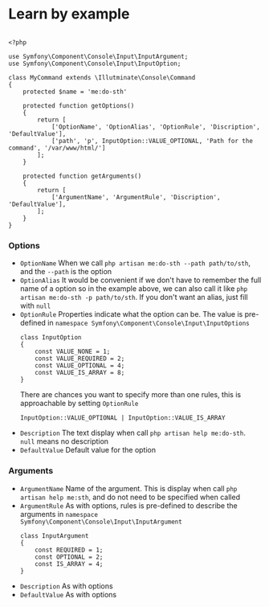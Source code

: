 # Learn by example

```

<?php

use Symfony\Component\Console\Input\InputArgument;
use Symfony\Component\Console\Input\InputOption;

class MyCommand extends \Illutminate\Console\Command
{
    protected $name = 'me:do-sth'
 
    protected function getOptions()
    {
        return [
            ['OptionName', 'OptionAlias', 'OptionRule', 'Discription', 'DefaultValue'],
            ['path', 'p', InputOption::VALUE_OPTIONAL, 'Path for the command', '/var/www/html/']
        ];
    }
    
    protected function getArguments()
    {
        return [
            ['ArgumentName', 'ArgumentRule', 'Discription', 'DefaultValue'],
        ];
    }
}
```

### Options
- `OptionName`
    When we call `php artisan me:do-sth --path path/to/sth`, and the `--path` is the option
- `OptionAlias`
    It would be convenient if we don't have to remember the full name of a option
    so in the example above, we can also call it like
    `php artisan me:do-sth -p path/to/sth`.
    If you don't want an alias, just fill with `null`
- `OptionRule`
    Properties indicate what the option can be. The value is pre-defined in `namespace Symfony\Component\Console\Input\InputOptions`
    ```
    class InputOption
    {
        const VALUE_NONE = 1;
        const VALUE_REQUIRED = 2;
        const VALUE_OPTIONAL = 4;
        const VALUE_IS_ARRAY = 8;
    }
    ```
    There are chances you want to specify more than one rules,
    this is approachable by setting `OptionRule`
    ```
    InputOption::VALUE_OPTIONAL | InputOption::VALUE_IS_ARRAY
    ```
- `Description`
    The text display when call `php artisan help me:do-sth`.
    `null` means no description
- `DefaultValue`
    Default value for the option
    
### Arguments

- `ArgumentName`
    Name of the argument. This is display when call `php artisan help me:sth`, and do not need to be specified when called
- `ArgumentRule`
    As with options, rules is pre-defined to describe the arguments in `namespace Symfony\Component\Console\Input\InputArgument`
    ```
    class InputArgument
    {
        const REQUIRED = 1;
        const OPTIONAL = 2;
        const IS_ARRAY = 4;
    }
    ```
- `Description`
    As with options
- `DefaultValue`
    As with options